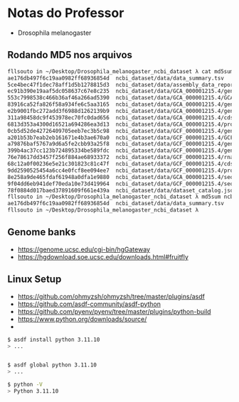 # Notas do Professor

- Drosophila melanogaster

## Rodando MD5 nos arquivos

```bash
fllsouto in ~/Desktop/Drosophila_melanogaster_ncbi_dataset λ cat md5sum.txt 
ae176db497f6c19aa0982ff68936854d  ncbi_dataset/data/data_summary.tsv
5ce4bec47f1dec78aff1d5b1278815d3  ncbi_dataset/data/assembly_data_report.jsonl
ec91b390e19aaf5dc058637c67e8c235  ncbi_dataset/data/GCA_000001215.4/genomic.gbff
553c7998538c466b36af46a266ad5390  ncbi_dataset/data/GCA_000001215.4/GCA_000001215.4_Release_6_plus_ISO1_MT_genomic.fna
83916ca52fa826f58a934fe6c5aa3165  ncbi_dataset/data/GCA_000001215.4/genomic.gtf
e2b9001fbc272add3f6988d1262139b9  ncbi_dataset/data/GCA_000001215.4/genomic.gff
311a98458dc9f453978ec70fc0dad656  ncbi_dataset/data/GCA_000001215.4/cds_from_genomic.fna
6813d353a4300d16521a694286ea3d13  ncbi_dataset/data/GCA_000001215.4/protein.faa
0cb5d52de42726409705eeb7ec3b5c98  ncbi_dataset/data/GCF_000001215.4/genomic.gbff
a201b53b7eab2eb161671e4b3ae670a0  ncbi_dataset/data/GCF_000001215.4/GCF_000001215.4_Release_6_plus_ISO1_MT_genomic.fna
a79876baf5767a9d6a5fe2cbb93a25f8  ncbi_dataset/data/GCF_000001215.4/genomic.gtf
399b4ac37cc123b724895334be589fdc  ncbi_dataset/data/GCF_000001215.4/genomic.gff
76e78617dd3457f256f884ae68933372  ncbi_dataset/data/GCF_000001215.4/rna.fna
68c12a0f00236e5e21c301823c81c47f  ncbi_dataset/data/GCF_000001215.4/cds_from_genomic.fna
9dd2590525454a6cc4e0fcf8ee094ee7  ncbi_dataset/data/GCF_000001215.4/protein.faa
8e258a9de465fdaf61948a0dfa1e9880  ncbi_dataset/data/GCA_000001215.4/sequence_report.jsonl
9f04dd6eb941def70eda10e73d419964  ncbi_dataset/data/GCF_000001215.4/sequence_report.jsonl
78f0884d017baed37891609f661e439a  ncbi_dataset/data/dataset_catalog.json
fllsouto in ~/Desktop/Drosophila_melanogaster_ncbi_dataset λ md5sum ncbi_dataset/data/data_summary.tsv 
ae176db497f6c19aa0982ff68936854d  ncbi_dataset/data/data_summary.tsv
fllsouto in ~/Desktop/Drosophila_melanogaster_ncbi_dataset λ 

```

## Genome banks

- https://genome.ucsc.edu/cgi-bin/hgGateway
- https://hgdownload.soe.ucsc.edu/downloads.html#fruitfly

## Linux Setup

- https://github.com/ohmyzsh/ohmyzsh/tree/master/plugins/asdf
- https://github.com/asdf-community/asdf-python
- https://github.com/pyenv/pyenv/tree/master/plugins/python-build
- https://www.python.org/downloads/source/
- 

```bash
$ asdf install python 3.11.10
> ...


$ asdf global python 3.11.10
> ...

$ python -V
> Python 3.11.10


```